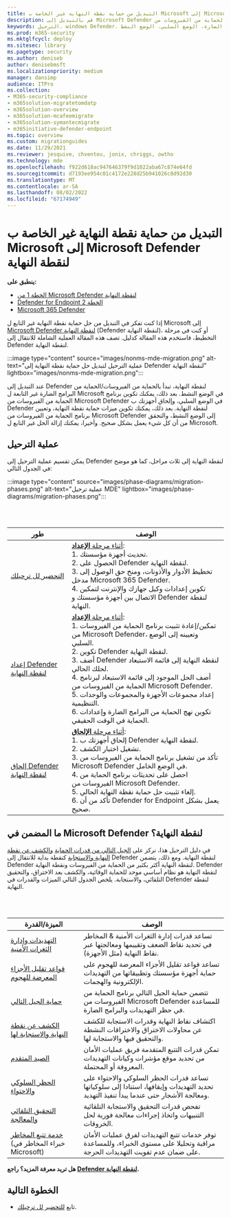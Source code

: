 ```yaml
---
title: التبديل من حماية نقطة النهاية غير الخاصة ب Microsoft إلى Microsoft Defender لنقطة النهاية
description: قم بالتبديل إلى Microsoft Defender لنقطة النهاية، والتي تتضمن برنامج الحماية من الفيروسات من Microsoft Defender لحل حماية نقطة النهاية.
keywords: الترحيل، windows Defender، حماية متقدمة لنقطة النهاية، برنامج الحماية من الفيروسات، مكافحة البرامج الضارة، الوضع السلبي، الوضع النشط
ms.prod: m365-security
ms.mktglfcycl: deploy
ms.sitesec: library
ms.pagetype: security
ms.author: deniseb
author: denisebmsft
ms.localizationpriority: medium
manager: dansimp
audience: ITPro
ms.collection:
- M365-security-compliance
- m365solution-migratetomdatp
- m365solution-overview
- m365solution-mcafeemigrate
- m365solution-symantecmigrate
- m365initiative-defender-endpoint
ms.topic: overview
ms.custom: migrationguides
ms.date: 11/29/2021
ms.reviewer: jesquive, chventou, jonix, chriggs, owtho
ms.technology: mde
ms.openlocfilehash: f922d618ac947646379f9d1022aba67c874e64fd
ms.sourcegitcommit: d7193ee954c01c4172e228d25b941026c8d92d30
ms.translationtype: MT
ms.contentlocale: ar-SA
ms.lasthandoff: 08/02/2022
ms.locfileid: "67174949"
---
```

# <a name="make-the-switch-from-non-microsoft-endpoint-protection-to-microsoft-defender-for-endpoint"></a>التبديل من حماية نقطة النهاية غير الخاصة ب Microsoft إلى Microsoft Defender لنقطة النهاية

**ينطبق على:**
- [الخطة 1 من Microsoft Defender لنقطة النهاية](https://go.microsoft.com/fwlink/?linkid=2154037)
- [Defender for Endpoint الخطة 2](https://go.microsoft.com/fwlink/?linkid=2154037)
- [Microsoft 365 Defender](https://go.microsoft.com/fwlink/?linkid=2118804)


إذا كنت تفكر في التبديل من حل حماية نقطة النهاية غير التابع ل Microsoft إلى [Microsoft Defender لنقطة النهاية](microsoft-defender-endpoint.md) (Defender لنقطة النهاية)، أو كنت في مرحلة التخطيط، فاستخدم هذه المقالة كدليل. تصف هذه المقالة العملية الشاملة للانتقال إلى Defender لنقطة النهاية.

:::image type="content" source="images/nonms-mde-migration.png" alt-text="عملية الترحيل لتبديل حل حماية نقطة النهاية إلى Defender لنقطة النهاية" lightbox="images/nonms-mde-migration.png":::

عند التبديل إلى Defender لنقطة النهاية، تبدأ بالحماية من الفيروسات/الحماية من البرامج الضارة غير التابعة ل Microsoft في الوضع النشط. بعد ذلك، يمكنك تكوين برنامج الحماية من الفيروسات من Microsoft Defender في الوضع السلبي، وإلحاق أجهزتك ب Defender لنقطة النهاية. بعد ذلك، يمكنك تكوين ميزات حماية نقطة النهاية، وتعيين برنامج الحماية من الفيروسات من Microsoft Defender إلى الوضع النشط، والتحقق من أن كل شيء يعمل بشكل صحيح. وأخيرا، يمكنك إزالة الحل غير التابع ل Microsoft.

## <a name="the-migration-process"></a>عملية الترحيل

يمكن تقسيم عملية الترحيل إلى Defender لنقطة النهاية إلى ثلاث مراحل، كما هو موضح في الجدول التالي:

:::image type="content" source="images/phase-diagrams/migration-phases.png" alt-text="عملية ترحيل MDE" lightbox="images/phase-diagrams/migration-phases.png":::


<br/><br/>

|طور|الوصف|
|--|--|
|[التحضير لل ترحيلك](switch-to-mde-phase-1.md)|[أثناء مرحلة **الإعداد**](switch-to-mde-phase-1.md): <br/>1. تحديث أجهزة مؤسستك.<br/>2. الحصول على Defender لنقطة النهاية.<br/>3. تخطيط الأدوار والأذونات، ومنح حق الوصول إلى مدخل Microsoft 365 Defender.<br/>4. تكوين إعدادات وكيل جهازك والإنترنت لتمكين الاتصال بين أجهزة مؤسستك و Defender لنقطة النهاية. |
|[إعداد Defender لنقطة النهاية](switch-to-mde-phase-2.md)|[أثناء مرحلة **الإعداد**](switch-to-mde-phase-2.md): <br/>1. تمكين/إعادة تثبيت برنامج الحماية من الفيروسات من Microsoft Defender، وتعيينه إلى الوضع السلبي.<br/>2. تكوين Defender لنقطة النهاية.<br/>3. أضف Defender لنقطة النهاية إلى قائمة الاستبعاد لحلك الحالي.<br/>4. أضف الحل الموجود إلى قائمة الاستبعاد لبرنامج الحماية من الفيروسات من Microsoft Defender.<br/>5. إعداد مجموعات الأجهزة والمجموعات والوحدات التنظيمية.<br/>6. تكوين نهج الحماية من البرامج الضارة وإعدادات الحماية في الوقت الحقيقي.|
|[إلحاق Defender لنقطة النهاية](switch-to-mde-phase-3.md)|[أثناء مرحلة **الإلحاق**](switch-to-mde-phase-3.md): <br/>1. إلحاق أجهزتك ب Defender لنقطة النهاية.<br/>2. تشغيل اختبار الكشف.<br/>3. تأكد من تشغيل برنامج الحماية من الفيروسات من Microsoft Defender في الوضع الخامل.<br/>4. احصل على تحديثات برنامج الحماية من الفيروسات من Microsoft Defender.<br/>5. إلغاء تثبيت حل حماية نقطة النهاية الحالي.<br/>6. تأكد من أن Defender for Endpoint يعمل بشكل صحيح.|

## <a name="whats-included-in-microsoft-defender-for-endpoint"></a>ما المضمن في Microsoft Defender لنقطة النهاية؟

في دليل الترحيل هذا، نركز على [الجيل التالي من قدرات الحماية](microsoft-defender-antivirus-in-windows-10.md) [والكشف عن نقطة النهاية والاستجابة](overview-endpoint-detection-response.md) كنقطة بداية للانتقال إلى Defender لنقطة النهاية. ومع ذلك، يتضمن Defender لنقطة النهاية أكثر بكثير من الحماية من الفيروسات ونقطة النهاية. Defender لنقطة النهاية هو نظام أساسي موحد للحماية الوقائية، والكشف بعد الاختراق، والتحقيق التلقائي، والاستجابة. يلخص الجدول التالي الميزات والقدرات في Defender لنقطة النهاية.

<br/><br/>

|الميزة/القدرة|الوصف|
|---|---|
|[التهديدات وإدارة الثغرات الأمنية](next-gen-threat-and-vuln-mgt.md)|تساعد قدرات إدارة الثغرات الأمنية & المخاطر في تحديد نقاط الضعف وتقييمها ومعالجتها عبر نقاط النهاية (مثل الأجهزة).|
|[قواعد تقليل الأجزاء المعرضة للهجوم](overview-attack-surface-reduction.md)|تساعد قواعد تقليل الأجزاء المعرضة للهجوم على حماية أجهزة مؤسستك وتطبيقاتها من التهديدات الإلكترونية والهجمات.|
|[حماية الجيل التالي](microsoft-defender-antivirus-in-windows-10.md)|تتضمن حماية الجيل التالي برنامج الحماية من الفيروسات من Microsoft Defender للمساعدة في حظر التهديدات والبرامج الضارة.|
|[الكشف عن نقطة النهاية والاستجابة لها](overview-endpoint-detection-response.md)|اكتشاف نقاط النهاية وقدرات الاستجابة للكشف عن محاولات الاختراق والاختراقات النشطة والتحقيق فيها والاستجابة لها.|
|[الصيد المتقدم](advanced-hunting-overview.md)|تمكن قدرات التتبع المتقدمة فريق عمليات الأمان من تحديد موقع مؤشرات وكيانات التهديدات المعروفة أو المحتملة.|
|[الحظر السلوكي والاحتواء](behavioral-blocking-containment.md)|تساعد قدرات الحظر السلوكي والاحتواء على تحديد التهديدات وإيقافها، استنادا إلى سلوكياتها ومعالجة الأشجار حتى عندما يبدأ تنفيذ التهديد.|
|[التحقيق التلقائي والمعالجة](automated-investigations.md)|تفحص قدرات التحقيق والاستجابة التلقائية التنبيهات واتخاذ إجراءات معالجة فورية لحل الخروقات.|
|[خدمة تتبع المخاطر](microsoft-threat-experts.md) (خبراء المخاطر في Microsoft)|توفر خدمات تتبع التهديدات لفرق عمليات الأمان مراقبة وتحليلا على مستوى الخبراء، وللمساعدة على ضمان عدم تفويت التهديدات الحرجة.|

**هل تريد معرفة المزيد؟ راجع [Defender لنقطة النهاية](microsoft-defender-endpoint.md).**

## <a name="next-step"></a>الخطوة التالية

- تابع [للتحضير لل ترحيلك](switch-to-mde-phase-1.md).
